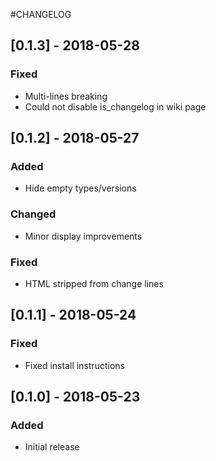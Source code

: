 #CHANGELOG

## [0.1.3] - 2018-05-28

### Fixed

- Multi-lines breaking
- Could not disable is_changelog in wiki page

## [0.1.2] - 2018-05-27

### Added

- Hide empty types/versions

### Changed

- Minor display improvements

### Fixed

- HTML stripped from change lines

## [0.1.1] - 2018-05-24

### Fixed

- Fixed install instructions

## [0.1.0] - 2018-05-23

### Added

- Initial release